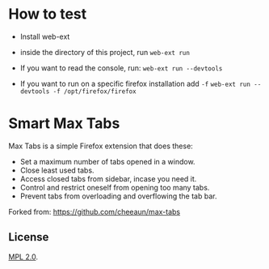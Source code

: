 How to test
=======
- Install web-ext

- inside the directory of this project, run `web-ext run`

- If you want to read the console, run:
`web-ext run --devtools `

- If you want to run on a specific firefox installation add `-f`
`web-ext run --devtools -f /opt/firefox/firefox `

Smart Max Tabs
========

Max Tabs is a simple Firefox extension that does these:

- Set a maximum number of tabs opened in a window.
- Close least used tabs.
- Access closed tabs from sidebar, incase you need it.
- Control and restrict oneself from opening too many tabs.
- Prevent tabs from overloading and overflowing the tab bar.

Forked from: <https://github.com/cheeaun/max-tabs>

License
---

[MPL 2.0](https://www.mozilla.org/MPL/2.0/).
